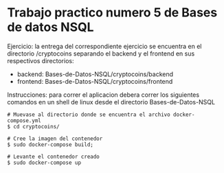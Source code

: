 # Trabajo practico numero 5 de Bases de datos NSQL

Ejercicio: la entrega del correspondiente ejercicio se encuentra en el directorio /cryptocoins
separando el backend y el frontend en sus respectivos directorios:

* backend: Bases-de-Datos-NSQL/cryptocoins/backend
* frontend: Bases-de-Datos-NSQL/cryptocoins/frontend

Instrucciones: para correr el aplicacion debera correr los siguientes comandos en un shell de linux desde el directorio Bases-de-Datos-NSQL
    
    # Muevase al directorio donde se encuentra el archivo docker-compose.yml
    $ cd cryptocoins/

    # Cree la imagen del contenedor
    $ sudo docker-compose build;

    # Levante el contenedor creado
    $ sudo docker-compose up
